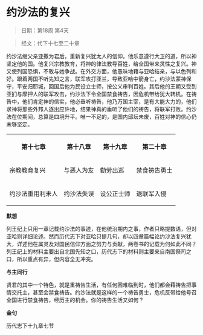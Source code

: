 # 约沙法的复兴 

> 日期：第18周 第4天

> 经文：代下十七至二十章

约沙法继父亲亚撒为君后，重新复兴犹太人的信仰。他乐意遵行大卫的道，所以神坚定他的国。他复兴宗教教育，将神的律法教导百姓，给全国带来灵性之复兴。神又使列国恐惧，不敢与她争战。在外交方面，他愚昧地藉与亚哈结亲，与以色列和好。跟着两国不听先知之言，联军攻打亚兰，导致亚哈中箭身亡，约沙法蒙神保守，平安归耶城，回国后他为民设立士师，按公义审判百姓。其后他的王朝又受到亚扪与摩押人的联军攻击，约沙法下令全国禁食祷告，因危机带给犹大转机。在祷告中，他们肯定神的信实，他必垂听祷告，他乃万国主宰，是有大能大力的，他们求神将那些外邦人逐出应许地，结果神真的垂听了他们的祷告，将联军打败。约沙法在位期间，总算是四境升平。唯一不足的，是国内邱坛未废，百姓对神的信心仍末够坚定。

<table>
 <tbody>
  <tr>
   <th><p>第十七章</p></th>
   <th><p>第十八章</p></th>
   <th><p>第十九章</p></th>
   <th><p>第二十章</p></th>
  </tr>
  <tr>
   <td><p>宗教教育复兴</p></td>
   <td><p>与恶人为友</p></td>
   <td><p>勤劳出巡</p></td>
   <td><p>禁食祷告勇士</p></td>
  </tr>
  <tr>
   <td><p>约沙法重用利未人</p></td>
   <td><p>约沙法失误</p></td>
   <td><p>设公正士师</p></td>
   <td><p>退联军入侵</p></td>
  </tr>
 </tbody>
</table>

**默想**

列王纪上只用一章记载约沙法的事迹，在他统治期内之事，作者只略提数语，但对亚哈则详细论述。然而历代志下对亚哈只提几句，却以四章篇幅论约沙法复兴犹大，详述他在属灵及对国民信仰方面之努力与贡献，两卷书的记载为何如此不同？列王纪上的材料主要出自北国先知之口，历代志下的材料则主要来自南国祭司之口，所以重点有异，但内容全无冲突。

**与主同行**

贤君的其中一个特色，就是重祷告生活，有任何困难临到时，他们都会藉祷告把事情交托主，甚至会禁食祷告。约沙法就是这样的一个祷告勇士，危机反带给他号召全国进行禁食祷告，经历主的机会。你的祷告生活又如何？

**金句**

历代志下十九章七节



